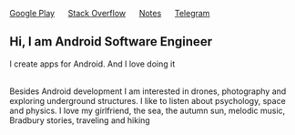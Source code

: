 [Google Play](https://play.google.com/store/apps/dev?id=4763171503902347202)&nbsp;&nbsp;&nbsp;&nbsp;&nbsp;&nbsp;[Stack Overflow](https://stackoverflow.com/users/12793676/vadiole)&nbsp;&nbsp;&nbsp;&nbsp;&nbsp;&nbsp;[Notes](https://t.me/android_pro_tips)&nbsp;&nbsp;&nbsp;&nbsp;&nbsp;&nbsp;[Telegram](https://t.me/vadiole)

<h2 align="start">Hi, I am Android Software Engineer</h1>

I create apps for Android. And I love doing it

      \
Besides Android development I am interested in drones, photography and exploring underground structures.
I like to listen about psychology, space and physics.
I love my girlfriend, the sea, the autumn sun, melodic music, Bradbury stories, traveling and hiking

